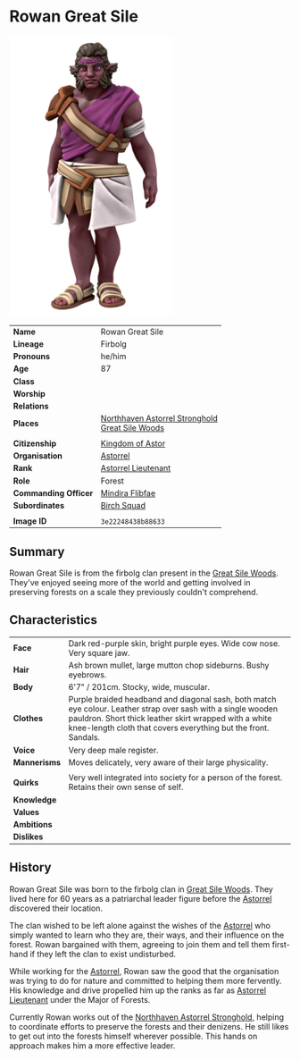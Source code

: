 # Rowan Great Sile

<img src="https://raw.githubusercontent.com/jesskelsall/astarus-images/main/characters/portraits/3e22248438b88633.png" height="500" />

|||
| --- | --- |
| **Name** | Rowan Great Sile | character.3
| **Lineage** | Firbolg |
| **Pronouns** | he/him |
| **Age** | 87 |
| **Class** | |
| **Worship** | |
| **Relations** | |
| **Places** | [Northhaven Astorrel Stronghold](../places/strongholds/northhaven-astorrel-stronghold.md)<br>[Great Sile Woods](../places/forests/great-sile-woods.md) |
|||
| **Citizenship** | [Kingdom of Astor](../civilisations/kingdom-of-astor/kingdom-of-astor.md) |
| **Organisation** | [Astorrel](../organisations/government/astorrel/astorrel.md) |
| **Rank** | [Astorrel Lieutenant](../organisations/government/astorrel/ranks/astorrel-lieutenant.md) |
| **Role** | Forest |
| **Commanding Officer** | [Mindira Flibfae](mindira-flibfae.md) |
| **Subordinates** | [Birch Squad](../organisations/government/astorrel/squads/birch-squad.md) |
|||
| **Image ID** | `3e22248438b88633` |

## Summary

Rowan Great Sile is from the firbolg clan present in the [Great Sile Woods](../places/forests/great-sile-woods.md). They've enjoyed seeing more of the world and getting involved in preserving forests on a scale they previously couldn't comprehend.

## Characteristics

| | |
| --- | --- |
| **Face** | Dark red-purple skin, bright purple eyes. Wide cow nose. Very square jaw. | characteristics.2
| **Hair** | Ash brown mullet, large mutton chop sideburns. Bushy eyebrows. |
| **Body** | 6'7" / 201cm. Stocky, wide, muscular. |
| **Clothes** | Purple braided headband and diagonal sash, both match eye colour. Leather strap over sash with a single wooden pauldron. Short thick leather skirt wrapped with a white knee-length cloth that covers everything but the front. Sandals. |
| **Voice** | Very deep male register. |
| **Mannerisms** | Moves delicately, very aware of their large physicality. |
| | |
| **Quirks** | Very well integrated into society for a person of the forest. Retains their own sense of self. |
| **Knowledge** | |
| **Values** | |
| **Ambitions** | |
| **Dislikes** | |

## History

Rowan Great Sile was born to the firbolg clan in [Great Sile Woods](../places/forests/great-sile-woods.md). They lived here for 60 years as a patriarchal leader figure before the [Astorrel](../organisations/government/astorrel/astorrel.md) discovered their location.

The clan wished to be left alone against the wishes of the [Astorrel](../organisations/government/astorrel/astorrel.md) who simply wanted to learn who they are, their ways, and their influence on the forest. Rowan bargained with them, agreeing to join them and tell them first-hand if they left the clan to exist undisturbed.

While working for the [Astorrel](../organisations/government/astorrel/astorrel.md), Rowan saw the good that the organisation was trying to do for nature and committed to helping them more fervently. His knowledge and drive propelled him up the ranks as far as [Astorrel Lieutenant](../organisations/government/astorrel/ranks/astorrel-lieutenant.md) under the Major of Forests.

Currently Rowan works out of the [Northhaven Astorrel Stronghold](../places/strongholds/northhaven-astorrel-stronghold.md), helping to coordinate efforts to preserve the forests and their denizens. He still likes to get out into the forests himself wherever possible. This hands on approach makes him a more effective leader.
